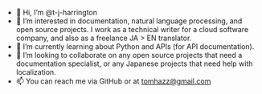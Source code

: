 - 👋 Hi, I’m @t-j-harrington
- 👀 I’m interested in documentation, natural language processing, and open source projects. I work as a technical writer for a cloud software company, and also as a freelance JA > EN translator.
- 🌱 I’m currently learning about Python and APIs (for API documentation).
- 💞️ I’m looking to collaborate on any open source projects that need a documentation specialist, or any Japanese projects that need help with localization.
- 📫 You can reach me via GitHub or at tomhazz@gmail.com

<!---
t-j-harrington/t-j-harrington is a ✨ special ✨ repository because its `README.md` (this file) appears on your GitHub profile.
You can click the Preview link to take a look at your changes.
--->

